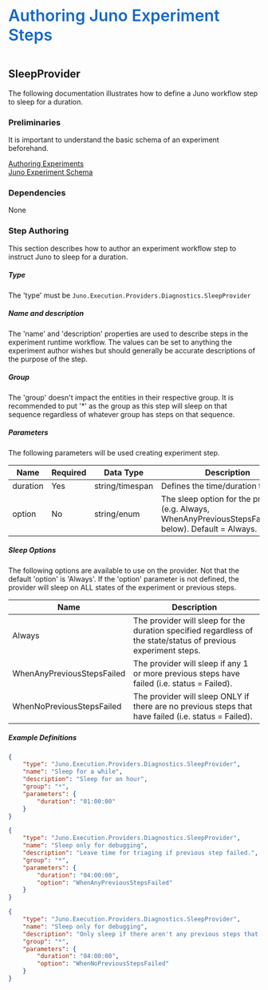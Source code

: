 ﻿<div style="font-size:24pt;font-weight:600;color:#1569C7">Authoring Juno Experiment Steps</div>
<br/>

## SleepProvider
The following documentation illustrates how to define a Juno workflow step to sleep for a duration.

### Preliminaries
It is important to understand the basic schema of an experiment beforehand.

[Authoring Experiments](./Authoring-Experiments.md)  
[Juno Experiment Schema](./Authoring-ExperimentSchema.md)

### Dependencies

None

### Step Authoring
This section describes how to author an experiment workflow step to instruct Juno to sleep for a duration.

##### Type
The 'type' must be ```Juno.Execution.Providers.Diagnostics.SleepProvider```

##### Name and description
The 'name' and 'description' properties are used to describe steps in the experiment runtime workflow.  The values can be set to anything the experiment
author wishes but should generally be accurate descriptions of the purpose of the step.

##### Group
The 'group' doesn't impact the entities in their respective group. It is recommended to put '*' as the group as this step will sleep on that sequence regardless of whatever group has steps on that sequence.

##### Parameters
The following parameters will be used creating experiment step.

| Name                | Required   | Data Type        | Description                |
| ------------------- | ---------- | ---------------- | -------------------------- |
| duration            | Yes        | string/timespan  | Defines the time/duration to sleep.|
| option              | No         | string/enum      | The sleep option for the provider (e.g. Always, WhenAnyPreviousStepsFailed...see below). Default = Always. |

##### Sleep Options
The following options are available to use on the provider. Not that the default 'option' is 'Always'. If the 'option' parameter
is not defined, the provider will sleep on ALL states of the experiment or previous steps.

| Name | Description |
| ---- | ----------- |
| Always                        | The provider will sleep for the duration specified regardless of the state/status of previous experiment steps. |
| WhenAnyPreviousStepsFailed    | The provider will sleep if any 1 or more previous steps have failed (i.e. status = Failed). |
| WhenNoPreviousStepsFailed     | The provider will sleep ONLY if there are no previous steps that have failed (i.e. status = Failed). |

##### Example Definitions
``` json
{
    "type": "Juno.Execution.Providers.Diagnostics.SleepProvider",
    "name": "Sleep for a while",
    "description": "Sleep for an hour",
    "group": "*",
    "parameters": {
        "duration": "01:00:00"
    }
}

{
    "type": "Juno.Execution.Providers.Diagnostics.SleepProvider",
    "name": "Sleep only for debugging",
    "description": "Leave time for triaging if previous step failed.",
    "group": "*",
    "parameters": {
        "duration": "04:00:00",
        "option": "WhenAnyPreviousStepsFailed"
    }
}

{
    "type": "Juno.Execution.Providers.Diagnostics.SleepProvider",
    "name": "Sleep only for debugging",
    "description": "Only sleep if there aren't any previous steps that have failed.",
    "group": "*",
    "parameters": {
        "duration": "04:00:00",
        "option": "WhenNoPreviousStepsFailed"
    }
}
```